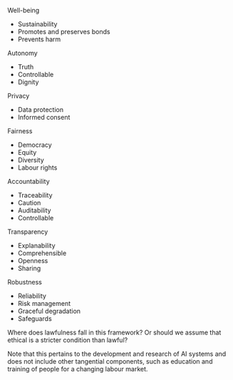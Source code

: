 Well-being
- Sustainability
- Promotes and preserves bonds
- Prevents harm

Autonomy
- Truth
- Controllable
- Dignity

Privacy
- Data protection
- Informed consent

Fairness
- Democracy
- Equity
- Diversity
- Labour rights

Accountability
- Traceability
- Caution
- Auditability
- Controllable

Transparency
- Explanability
- Comprehensible
- Openness
- Sharing

Robustness
- Reliability
- Risk management
- Graceful degradation
- Safeguards

Where does lawfulness fall in this framework? Or should we assume that ethical is a stricter condition than lawful?

Note that this pertains to the development and research of AI systems and does not include other tangential components, such as education and training of people for a changing labour market.